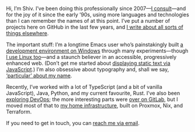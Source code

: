 Hi, I’m Shiv. I’ve been doing this professionally since 2007—[I consult](https://shivjm.blog/available-to-consult/)—and for the joy of it since the early ’90s, using more languages and technologies than I can remember the names of at this point. I’ve put a number of projects here on GitHub in the last few years, and [I write about all sorts of things elsewhere](https://shivjm.blog/).

The important stuff: I’m a longtime Emacs user who’s painstakingly built [a development environment on Windows](https://github.com/shivjm-rc/configure-environment) through many experiments—though [I use Linux too](https://shivjm.blog/a-second-computer-to-escape-the-first/)—and a staunch believer in an accessible, progressively enhanced web. (Don’t get me started about [displaying static text via JavaScript](https://shivjm.blog/your-javascript-only-website-sucks/).) I’m also obsessive about typography and, shall we say, [‘particular’ about my name](https://shivjm.name/).

Recently, I’ve worked with a lot of TypeScript (and a bit of vanilla JavaScript), Java, Python, and my current favourite, Rust. I’ve also been [exploring DevOps](https://shivjm.blog/the-death-and-rebirth-of-a-cluster/introduction/); the more interesting parts were [over on GitLab](https://gitlab.com/shivjm-www/infrastructure), but I moved most of that to [my home infrastructure](https://gitlab.com/kehkashan/kehkashan), built on Proxmox, Nix, and Terraform.

If you need to get in touch, you can [reach me via email](mailto:shiv@shivjm.in).
